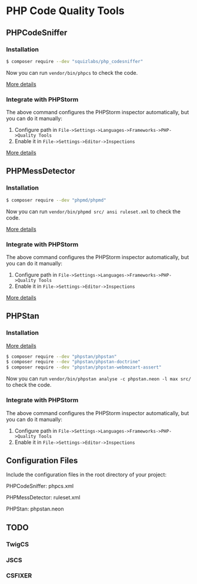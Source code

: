 <h1>PHP Code Quality Tools</h1>

## PHPCodeSniffer

### Installation

```bash
$ composer require --dev "squizlabs/php_codesniffer"
```

Now you can run `vendor/bin/phpcs` to check the code.

[More details](https://github.com/squizlabs/PHP_CodeSniffer)

### Integrate with PHPStorm

The above command configures the PHPStorm inspector automatically, but you can do it manually:

1. Configure path in `File->Settings->Languages->Frameworks->PHP->Quality Tools`
2. Enable it in `File->Settings->Editor->Inspections`

[More details](https://www.jetbrains.com/help/phpstorm/using-php-code-sniffer.html)

## PHPMessDetector

### Installation

```bash
$ composer require --dev "phpmd/phpmd"
```

Now you can run `vendor/bin/phpmd src/ ansi ruleset.xml` to check the code.

[More details](https://phpmd.org/)

### Integrate with PHPStorm

The above command configures the PHPStorm inspector automatically, but you can do it manually:

1. Configure path in `File->Settings->Languages->Frameworks->PHP->Quality Tools`
2. Enable it in `File->Settings->Editor->Inspections`

[More details](https://www.jetbrains.com/help/phpstorm/using-php-mess-detector.html)

## PHPStan

### Installation

[More details](https://github.com/phpstan/phpstan)

```bash
$ composer require --dev "phpstan/phpstan"
$ composer require --dev "phpstan/phpstan-doctrine"
$ composer require --dev "phpstan/phpstan-webmozart-assert"
```

Now you can run `vendor/bin/phpstan analyse -c phpstan.neon -l max src/` to check the code.

### Integrate with PHPStorm

The above command configures the PHPStorm inspector automatically, but you can do it manually:

1. Configure path in `File->Settings->Languages->Frameworks->PHP->Quality Tools`
2. Enable it in `File->Settings->Editor->Inspections`

## Configuration Files

Include the configuration files in the root directory of your project:

PHPCodeSniffer: phpcs.xml

PHPMessDetector: ruleset.xml

PHPStan: phpstan.neon

## TODO

### TwigCS
### JSCS
### CSFIXER
